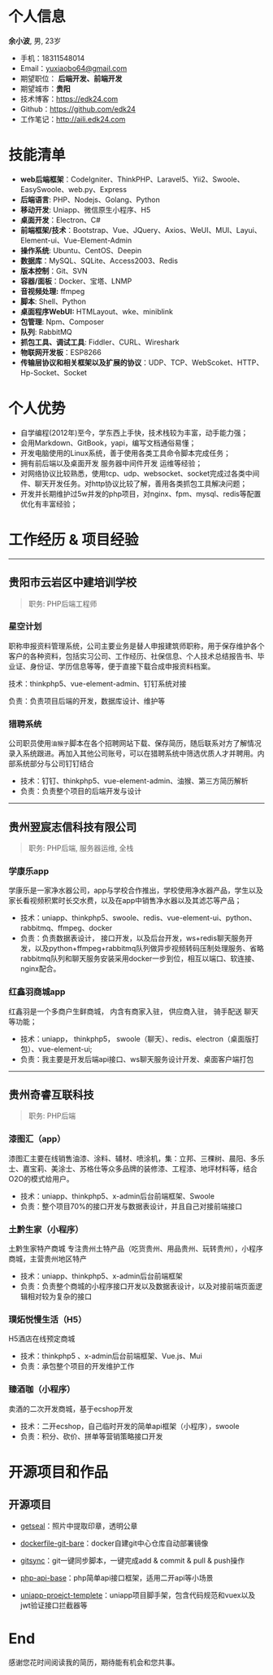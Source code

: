 # 个人信息

**余小波**, 男, 23岁

- 手机：18311548014
- Email：yuxiaobo64@gmail.com
- 期望职位： **后端开发、前端开发**
- 期望城市：**贵阳**
- 技术博客：https://edk24.com
- Github：https://github.com/edk24
- 工作笔记：<http://aili.edk24.com>



# 技能清单

- **web后端框架**：CodeIgniter、ThinkPHP、Laravel5、Yii2、Swoole、EasySwoole、web.py、Express
- **后端语言**: PHP、Nodejs、Golang、Python
- **移动开发**: Uniapp、微信原生小程序、H5
- **桌面开发**：Electron、C#
- **前端框架/技术**：Bootstrap、Vue、JQuery、Axios、WeUI、MUI、Layui、Element-ui、Vue-Element-Admin
- **操作系统**: Ubuntu、CentOS、Deepin
- **数据库**：MySQL、SQLite、Access2003、Redis
- **版本控制**：Git、SVN
- **容器/面板**：Docker、宝塔、LNMP
- **音视频处理:** ffmpeg
- **脚本**: Shell、Python
- **桌面程序WebUI:** HTMLayout、wke、miniblink
- **包管理**: Npm、Composer
- **队列**: RabbitMQ
- **抓包工具、调试工具**: Fiddler、CURL、Wireshark
- **物联网开发板**：ESP8266
- **传输层协议和相关框架以及扩展的协议**：UDP、TCP、WebScoket、HTTP、Hp-Socket、Socket



# 个人优势

- 自学编程(2012年)至今，学东西上手快，技术栈较为丰富，动手能力强；
- 会用Markdown、GitBook，yapi，编写文档通俗易懂；
- 开发电脑使用的Linux系统，善于使用各类工具命令脚本完成任务；
- 拥有前后端以及桌面开发 服务器中间件开发 运维等经验；
- 对网络协议比较熟悉，使用tcp、udp、websocket、socket完成过各类中间件、聊天开发任务。对http协议比较了解，善用各类抓包工具解决问题；
- 开发并长期维护过5w并发的php项目，对nginx、fpm、mysql、redis等配置优化有丰富经验；


# 工作经历 & 项目经验

---

## 贵阳市云岩区中建培训学校

<!-- 2020/08/31 ~ 2021/01/26 -->

> 职务: PHP后端工程师

### 星空计划

职称申报资料管理系统，公司主要业务是替人申报建筑师职称，用于保存维护各个客户的各种资料，包括实习公司、工作经历、社保信息、个人技术总结报告书、毕业证、身份证、学历信息等等，便于直接下载合成申报资料档案。



技术：thinkphp5、vue-element-admin、钉钉系统对接

负责：负责项目后端的开发，数据库设计、维护等



### 猎聘系统

公司职员使用`油猴子`脚本在各个招聘网站下载、保存简历，随后联系对方了解情况录入系统跟进。再加入其他公司账号，可以在猎聘系统中筛选优质人才并聘用。内部系统部分与公司钉钉结合



- 技术：钉钉、thinkphp5、vue-element-admin、油猴、第三方简历解析
- 负责：负责整个项目的后端开发与设计



---

## 贵州翌宸志信科技有限公司 

<!-- 2019/10/01 ~ 2020/8/30 -->

> 职务: PHP后端, 服务器运维, 全栈



### 学康乐app

学康乐是一家净水器公司，app与学校合作推出，学校使用净水器产品，学生以及家长看视频积累时长交水费，以及在app中销售净水器以及其滤芯等产品；



- 技术：uniapp、thinkphp5、swoole、redis、vue-element-ui、python、rabbitmq、ffmpeg、docker
- 负责：负责数据表设计， 接口开发，以及后台开发，ws+redis聊天服务开发，以及python+ffmpeg+rabbitmq队列做异步视频转码压制处理服务、省略rabbitmq队列和聊天服务安装采用docker一步到位，相互以端口、软连接、nginx配合。



### 红鑫羽商城app

红鑫羽是一个多商户生鲜商城， 内含有商家入驻， 供应商入驻， 骑手配送  聊天等功能；



- 技术：uniapp， thinkphp5， swoole（聊天）、redis、electron（桌面版打包）、vue-element-ui;
- 负责：我主要是开发后端api接口、ws聊天服务设计开发、桌面客户端打包





---


## 贵州奇睿互联科技 

<!-- 2018/03/11 ~ 2019/09/28 -->

> 职务: PHP后端



### 漆图汇（app）

漆图汇主要在线销售油漆、涂料、辅材、喷涂机，集：立邦、三棵树、晨阳、多乐士、嘉宝莉、美涂士、苏格仕等众多品牌的装修漆、工程漆、地坪材料等，结合O2O的模式给用户。



- 技术：uniapp、thinkphp5、x-admin后台前端框架、Swoole
- 负责：整个项目70%的接口开发与数据表设计，并且自己对接前端接口



### 土黔生家（小程序）

土黔生家特产商城 专注贵州土特产品（吃货贵州、用品贵州、玩转贵州），小程序商城，主营贵州地区特产



- 技术：uniapp、thinkphp5、x-admin后台前端框架
- 负责：负责整个商城的小程序接口开发以及数据表设计，以及对接前端页面逻辑相对较为复杂的接口



### 璞炻悦慢生活（H5）

H5酒店在线预定商城



- 技术：thinkphp5 、x-admin后台前端框架、Vue.js、Mui
- 负责：承包整个项目的开发维护工作



### 臻酒咖（小程序）

卖酒的二次开发商城，基于ecshop开发



- 技术：二开ecshop，自己临时开发的简单api框架（小程序），swoole
- 负责：积分、砍价、拼单等营销策略接口开发




# 开源项目和作品

## 开源项目

- [getseal](https://github.com/edk24/getseal)：照片中提取印章，透明公章
- [dockerfile-git-bare](https://github.com/edk24/dockerfile-git-bare)：docker自建git中心仓库自动部署镜像

- [gitsync](https://github.com/edk24/gitsync)：git一键同步脚本，一键完成add & commit & pull & push操作

- [php-api-base](https://github.com/edk24/php-api-base)：php简单api接口框架，适用二开api等小场景

- [uniapp-proejct-templete](https://github.com/edk24/uniapp-proejct-templete)：uniapp项目脚手架，包含代码规范和vuex以及jwt验证接口拦截器等


# End

感谢您花时间阅读我的简历，期待能有机会和您共事。
